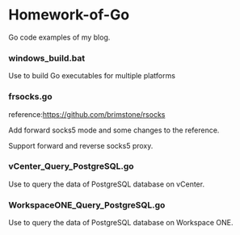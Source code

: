 # Homework-of-Go
Go code examples of my blog.

### windows_build.bat

Use to build Go executables for multiple platforms

### frsocks.go

reference:https://github.com/brimstone/rsocks

Add forward socks5 mode and some changes to the reference.

Support forward and reverse socks5 proxy.

### vCenter_Query_PostgreSQL.go

Use to query the data of PostgreSQL database on vCenter.

### WorkspaceONE_Query_PostgreSQL.go 

Use to query the data of PostgreSQL database on Workspace ONE.
